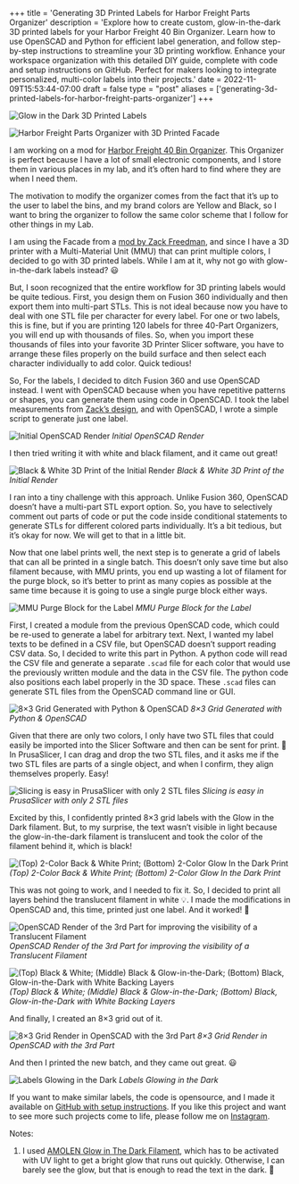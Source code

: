+++
title = 'Generating 3D Printed Labels for Harbor Freight Parts Organizer'
description = 'Explore how to create custom, glow-in-the-dark 3D printed labels for your Harbor Freight 40 Bin Organizer. Learn how to use OpenSCAD and Python for efficient label generation, and follow step-by-step instructions to streamline your 3D printing workflow. Enhance your workspace organization with this detailed DIY guide, complete with code and setup instructions on GitHub. Perfect for makers looking to integrate personalized, multi-color labels into their projects.'
date = 2022-11-09T15:53:44-07:00
draft = false
type = "post"
aliases = ['generating-3d-printed-labels-for-harbor-freight-parts-organizer']
+++

![Glow in the Dark 3D Printed Labels](/posts/images/generating-3d-printed-labels-for-harbor-freight-parts-organizer/parts-bin-10-final-print.jpeg)


![Harbor Freight Parts Organizer with 3D Printed Facade](/posts/images/generating-3d-printed-labels-for-harbor-freight-parts-organizer/3d-printer-lables-for-harbor-freight-parts-bin.png)

I am working on a mod for [Harbor Freight 40 Bin Organizer](https://www.harborfreight.com/40-bin-organizer-with-full-length-drawer-94375.html). This Organizer is perfect because I have a lot of small electronic components, and I store them in various places in my lab, and it’s often hard to find where they are when I need them.

The motivation to modify the organizer comes from the fact that it’s up to the user to label the bins, and my brand colors are Yellow and Black, so I want to bring the organizer to follow the same color scheme that I follow for other things in my Lab.

I am using the Facade from a [mod by Zack Freedman](https://www.instructables.com/Parts-Rainbow-the-Ultimate-Harbor-Freight-Organize/), and since I have a 3D printer with a Multi-Material Unit (MMU) that can print multiple colors, I decided to go with 3D printed labels. While I am at it, why not go with glow-in-the-dark labels instead? 😃

But, I soon recognized that the entire workflow for 3D printing labels would be quite tedious. First, you design them on Fusion 360 individually and then export them into multi-part STLs. This is not ideal because now you have to deal with one STL file per character for every label. For one or two labels, this is fine, but if you are printing 120 labels for three 40-Part Organizers, you will end up with thousands of files. So, when you import these thousands of files into your favorite 3D Printer Slicer software, you have to arrange these files properly on the build surface and then select each character individually to add color. Quick tedious!

So, For the labels, I decided to ditch Fusion 360 and use OpenSCAD instead. I went with OpenSCAD because when you have repetitive patterns or shapes, you can generate them using code in OpenSCAD. I took the label measurements from [Zack’s design](https://www.thingiverse.com/thing:4614214), and with OpenSCAD, I wrote a simple script to generate just one label.

![Initial OpenSCAD Render](/posts/images/generating-3d-printed-labels-for-harbor-freight-parts-organizer/parts-bin-01-first-single-print-render.png)
*Initial OpenSCAD Render*

I then tried writing it with white and black filament, and it came out great!

![Black & White 3D Print of the Initial Render](/posts/images/generating-3d-printed-labels-for-harbor-freight-parts-organizer/parts-bin-02-first-single-print.jpeg)
*Black & White 3D Print of the Initial Render*

I ran into a tiny challenge with this approach. Unlike Fusion 360, OpenSCAD doesn’t have a multi-part STL export option. So, you have to selectively comment out parts of code or put the code inside conditional statements to generate STLs for different colored parts individually. It’s a bit tedious, but it’s okay for now. We will get to that in a little bit.

Now that one label prints well, the next step is to generate a grid of labels that can all be printed in a single batch. This doesn’t only save time but also filament because, with MMU prints, you end up wasting a lot of filament for the purge block, so it’s better to print as many copies as possible at the same time because it is going to use a single purge block either ways.

![MMU Purge Block for the Label](/posts/images/generating-3d-printed-labels-for-harbor-freight-parts-organizer/parts-bin-03-purge-block.jpeg)
*MMU Purge Block for the Label*

First, I created a module from the previous OpenSCAD code, which could be re-used to generate a label for arbitrary text. Next, I wanted my label texts to be defined in a CSV file, but OpenSCAD doesn’t support reading CSV data. So, I decided to write this part in Python. A python code will read the CSV file and generate a separate `.scad` file for each color that would use the previously written module and the data in the CSV file. The python code also positions each label properly in the 3D space. These `.scad` files can generate STL files from the OpenSCAD command line or GUI.

![8×3 Grid Generated with Python & OpenSCAD](/posts/images/generating-3d-printed-labels-for-harbor-freight-parts-organizer/parts-bin-04-two-part-batch.png)
*8×3 Grid Generated with Python & OpenSCAD*

Given that there are only two colors, I only have two STL files that could easily be imported into the Slicer Software and then can be sent for print. 🙂 In PrusaSlicer, I can drag and drop the two STL files, and it asks me if the two STL files are parts of a single object, and when I confirm, they align themselves properly. Easy!

![Slicing is easy in PrusaSlicer with only 2 STL files](/posts/images/generating-3d-printed-labels-for-harbor-freight-parts-organizer/parts-bin-05-two-part-slicer.png)
*Slicing is easy in PrusaSlicer with only 2 STL files*

Excited by this, I confidently printed 8×3 grid labels with the Glow in the Dark filament. But, to my surprise, the text wasn’t visible in light because the glow-in-the-dark filament is translucent and took the color of the filament behind it, which is black!

![(Top) 2-Color Back & White Print; (Bottom) 2-Color Glow In the Dark Print](/posts/images/generating-3d-printed-labels-for-harbor-freight-parts-organizer/parts-bin-06-second-single-print.jpeg)
*(Top) 2-Color Back & White Print; (Bottom) 2-Color Glow In the Dark Print*

This was not going to work, and I needed to fix it. So, I decided to print all layers behind the translucent filament in white 💡. I made the modifications in OpenSCAD and, this time, printed just one label. And it worked! 🙂

![OpenSCAD Render of the 3rd Part for improving the visibility of a Translucent Filament](/posts/images/generating-3d-printed-labels-for-harbor-freight-parts-organizer/parts-bin-07-third-single-render.png)
*OpenSCAD Render of the 3rd Part for improving the visibility of a Translucent Filament*

![(Top) Black & White; (Middle) Black & Glow-in-the-Dark; (Bottom) Black, Glow-in-the-Dark with White Backing Layers](/posts/images/generating-3d-printed-labels-for-harbor-freight-parts-organizer/parts-bin-08-third-single-print.jpeg)
*(Top) Black & White; (Middle) Black & Glow-in-the-Dark; (Bottom) Black, Glow-in-the-Dark with White Backing Layers*

And finally, I created an 8×3 grid out of it.

![8×3 Grid Render in OpenSCAD with the 3rd Part](/posts/images/generating-3d-printed-labels-for-harbor-freight-parts-organizer/parts-bin-09-final-batch-render.png)
*8×3 Grid Render in OpenSCAD with the 3rd Part*

And then I printed the new batch, and they came out great. 😃

![Labels Glowing in the Dark](/posts/images/generating-3d-printed-labels-for-harbor-freight-parts-organizer/parts-bin-10-final-print.jpeg)
*Labels Glowing in the Dark*

If you want to make similar labels, the code is opensource, and I made it available on [GitHub with setup instructions](https://github.com/aerohstudios/mmu-labels). If you like this project and want to see more such projects come to life, please follow me on [Instagram](https://instagram.com/shivdeepak1st).

Notes:

1. I used [AMOLEN Glow in The Dark Filament](https://amzn.to/3EiFvc4), which has to be activated with UV light to get a bright glow that runs out quickly. Otherwise, I can barely see the glow, but that is enough to read the text in the dark. 🙂
